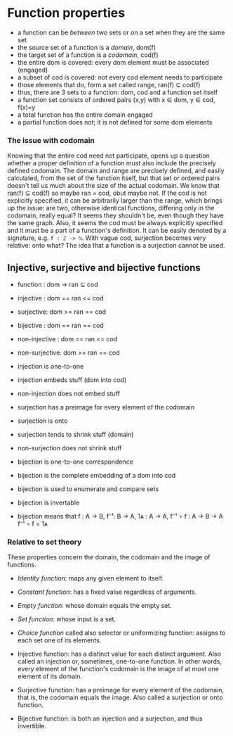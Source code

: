 # Function properties

- a function can be *between* two sets or *on* a set when they are the same set
- the source set of a function is a *domain*, dom(f)
- the target set of a function is a *codomain*, cod(f)
- the entire dom is covered: every dom element must be associated (engaged)
- a subset of cod is covered: not every cod element needs to participate
- those elements that do, form a set called range, ran(f) ⊆ cod(f)
- thus, there are 3 sets to a function: dom, cod and a function set itself
- a function set consists of ordered pairs (x,y) with x ∈ dom, y ∈ cod, f(x)=y
- a total function has the entire domain engaged
- a partial function does not; it is not defined for some dom elements

### The issue with codomain

Knowing that the entire cod need not participate, opens up a question whether a proper definition of a function must also include the precisely defined codomain. The domain and range are precisely defined, and easily calculated, from the set of the function itself, but that set or ordered pairs doesn't tell us much about the size of the actual codomain. We know that ran(f) ⊆ cod(f) so maybe ran = cod, obut maybe not. If the cod is not explicitly specified, it can be arbitrarily larger than the range, which brings up the issue: are two, otherwise identical functions, differing only in the codomain, really equal? It seems they shouldn't be, even though they have the same graph. Also, it seems the cod must be always explicitly specified and it must be a part of a function's definition. It can be easily denoted by a signature, e.g. `f : ℤ -> ℕ`. With vague cod, surjection becomes very relative: onto what? The idea that a function is a surjection cannot be used.

## Injective, surjective and bijective functions

- function  : dom -> ran ⊆  cod
- injective : dom == ran <= cod
- surjective: dom >= ran == cod
- bijective : dom == ran == cod

- non-injective : dom == ran <= cod
- non-surjective: dom >= ran == cod


- injection is one-to-one
- injection embeds stuff (dom into cod)
- non-injection does not embed stuff

- surjection has a preimage for every element of the codomain
- surjection is onto
- surjection tends to shrink stuff (domain)
- non-surjection does not shrink stuff

- bijection is one-to-one correspondence
- bijection is the complete embedding of a dom into cod
- bijection is used to enumerate and compare sets
- bijection is invertable
- bijection means that
  f  : A -> B, 
  f⁻¹: B -> A, 
  1ᴀ : A -> A, 
  f⁻¹ ∘ f : A -> B -> A 
  f⁻¹ ∘ f = 1ᴀ


### Relative to set theory

These properties concern the domain, the codomain and the image of functions.

- *Identity function*: maps any given element to itself.
- *Constant function*: has a fixed value regardless of arguments.
- *Empty function*: whose domain equals the empty set.
- *Set function*: whose input is a set.
- *Choice function* called also selector or uniformizing function: assigns to each set one of its elements.

- Injective function: has a distinct value for each distinct argument. Also called an injection or, sometimes, one-to-one function. In other words, every element of the function's codomain is the image of at most one element of its domain.
- Surjective function: has a preimage for every element of the codomain, that is, the codomain equals the image. Also called a surjection or onto function.
- Bijective function: is both an injection and a surjection, and thus invertible.
